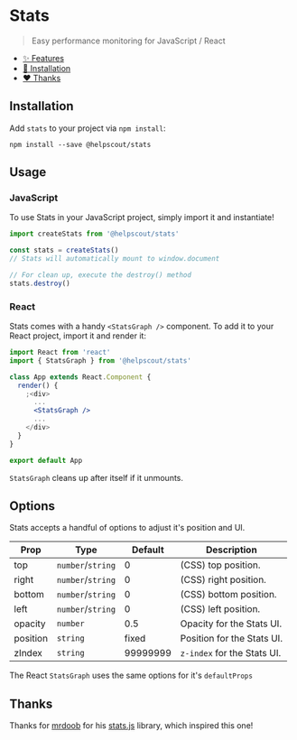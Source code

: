 # Stats

> Easy performance monitoring for JavaScript / React

<!-- START doctoc generated TOC please keep comment here to allow auto update -->
<!-- DON'T EDIT THIS SECTION, INSTEAD RE-RUN doctoc TO UPDATE -->

- [✨ Features](#-features)
- [🔧 Installation](#-installation)
- [❤️ Thanks](#-thanks)

<!-- END doctoc generated TOC please keep comment here to allow auto update -->

## Installation

Add `stats` to your project via `npm install`:

```
npm install --save @helpscout/stats
```

## Usage

### JavaScript

To use Stats in your JavaScript project, simply import it and instantiate!

```js
import createStats from '@helpscout/stats'

const stats = createStats()
// Stats will automatically mount to window.document

// For clean up, execute the destroy() method
stats.destroy()
```

### React

Stats comes with a handy `<StatsGraph />` component. To add it to your React project, import it and render it:

```jsx
import React from 'react'
import { StatsGraph } from '@helpscout/stats'

class App extends React.Component {
  render() {
    ;<div>
      ...
      <StatsGraph />
      ...
    </div>
  }
}

export default App
```

`StatsGraph` cleans up after itself if it unmounts.

## Options

Stats accepts a handful of options to adjust it's position and UI.

| Prop     | Type              | Default  | Description                 |
| -------- | ----------------- | -------- | --------------------------- |
| top      | `number`/`string` | 0        | (CSS) top position.         |
| right    | `number`/`string` | 0        | (CSS) right position.       |
| bottom   | `number`/`string` | 0        | (CSS) bottom position.      |
| left     | `number`/`string` | 0        | (CSS) left position.        |
| opacity  | `number`          | 0.5      | Opacity for the Stats UI.   |
| position | `string`          | fixed    | Position for the Stats UI.  |
| zIndex   | `string`          | 99999999 | `z-index` for the Stats UI. |

The React `StatsGraph` uses the same options for it's `defaultProps`

## Thanks

Thanks for [mrdoob](https://github.com/mrdoob) for his [stats.js](https://github.com/mrdoob/stats.js) library, which inspired this one!
